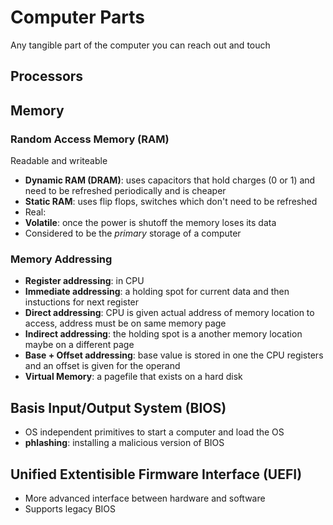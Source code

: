 # Computer Parts
Any tangible part of the computer you can reach out and touch 

## Processors
  
 
## Memory


### Random Access Memory (RAM)
Readable and writeable
- **Dynamic RAM (DRAM)**: uses capacitors that hold charges (0 or 1) and need to be refreshed periodically and is cheaper
- **Static RAM**: uses flip flops, switches which don't need to be refreshed
- Real:
- **Volatile**: once the power is shutoff the memory loses its data
- Considered to be the _primary_ storage of a computer

### Memory Addressing
- **Register addressing**: in CPU
- **Immediate addressing**: a holding spot for current data and then instuctions for next register
- **Direct addressing**: CPU is given actual address of memory location to access, address must be on same memory page
- **Indirect addressing**: the holding spot is a another memory location maybe on a different page
- **Base + Offset addressing**: base value is stored in one the CPU registers and an offset is given for the operand
- **Virtual Memory**: a pagefile that exists on a hard disk

## Basis Input/Output System (BIOS)
- OS independent primitives to start a computer and load the OS
- **phlashing**: installing a malicious version of BIOS

## Unified Extentisible Firmware Interface (UEFI)
- More advanced interface between hardware and software
- Supports legacy BIOS




